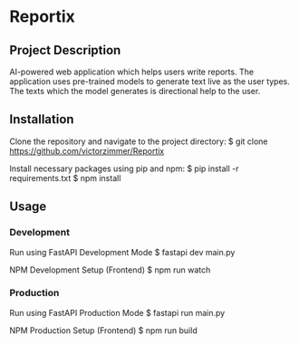 # Reportix
## Project Description
AI-powered web application which helps users write reports. The application uses pre-trained models to generate text live as the user types. The texts which the model generates is directional help to the user.

## Installation
Clone the repository and navigate to the project directory:
$ git clone https://github.com/victorzimmer/Reportix 

Install necessary packages using pip and npm:
$ pip install -r requirements.txt
$ npm install



## Usage

### Development
Run using FastAPI Development Mode
$ fastapi dev main.py

NPM Development Setup (Frontend) 
$ npm run watch


### Production
Run using FastAPI Production Mode
$ fastapi run main.py

NPM Production Setup (Frontend) 
$ npm run build